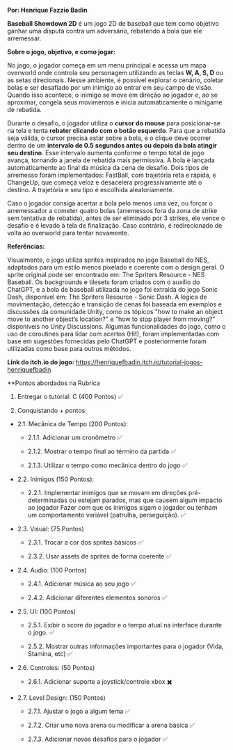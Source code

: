 **Por: Henrique Fazzio Badin**

**Baseball Showdown 2D** é um jogo 2D de baseball que tem como objetivo ganhar uma disputa contra um adversário, rebatendo a bola que ele arremessar.

**Sobre o jogo, objetivo, e como jogar:**

No jogo, o jogador começa em um menu principal e acessa um mapa overworld onde controla seu personagem utilizando as teclas **W, A, S, D** ou as setas direcionais. Nesse ambiente, é possível explorar o cenário, coletar bolas e ser desafiado por um inimigo ao entrar em seu campo de visão. Quando isso acontece, o inimigo se move em direção ao jogador e, ao se aproximar, congela seus movimentos e inicia automaticamente o minigame de rebatida. 

Durante o desafio, o jogador utiliza o **cursor do mouse** para posicionar-se na tela e tenta **rebater clicando com o botão esquerdo**. Para que a rebatida seja válida, o cursor precisa estar sobre a bola, e o clique deve ocorrer dentro de um **intervalo de 0.5 segundos antes ou depois da bola atingir seu destino**. Esse intervalo aumenta conforme o tempo total de jogo avança, tornando a janela de rebatida mais permissiva. A bola é lançada automaticamente ao final da música da cena de desafio. Dois tipos de arremesso foram implementados: FastBall, com trajetória reta e rápida, e ChangeUp, que começa veloz e desacelera progressivamente até o destino. A trajetória e seu tipo é escolhida aleatoriamente.

Caso o jogador consiga acertar a bola pelo menos uma vez, ou forçar o arremessador a cometer quatro bolas (arremessos fora da zona de strike sem tentativa de rebatida), antes de ser eliminado por 3 strikes, ele vence o desafio e é levado à tela de finalização. Caso contrário, é redirecionado de volta ao overworld para tentar novamente.

**Referências:**

Visualmente, o jogo utiliza sprites inspirados no jogo Baseball do NES, adaptados para um estilo menos pixelado e coerente com o design geral. O sprite original pode ser encontrado em: The Spriters Resource - NES Baseball. Os backgrounds e tilesets foram criados com o auxílio do ChatGPT, e a bola de baseball utilizada no jogo foi extraída do jogo Sonic Dash, disponível em: The Spriters Resource - Sonic Dash.
A lógica de movimentação, detecção e transição de cenas foi baseada em exemplos e discussões da comunidade Unity, como os tópicos "how to make an object move to another object’s location?" e "how to stop player from moving?" disponíveis no Unity Discussions. Algumas funcionalidades do jogo, como o uso de coroutines para lidar com acertos (Hit), foram implementadas com base em sugestões fornecidas pelo ChatGPT e posteriormente foram utilizadas como base para outros métodos.

**Link do itch.io do jogo:** https://henriquefbadin.itch.io/tutorial-jogos-henriquefbadin

**Pontos abordados na Rubrica

1. Entregar o tutorial: C (400 Pontos) ✅
   
2. Conquistando + pontos:
   
  - 2.1. Mecânica de Tempo (200 Pontos):

      - 2.1.1. Adicionar um cronômetro ✅
    
      - 2.1.2. Mostrar o tempo final ao término da partida ✅
    
      - 2.1.3. Utilizar o tempo como mecânica dentro do jogo ✅
        
  - 2.2. Inimigos (150 Pontos):

      - 2.2.1. Implementar inimigos que se movam em direções pré-determinadas ou estejam parados, mas que causem algum impacto ao jogador Fazer com que os inimigos sigam o jogador ou tenham um comportamento variável (patrulha, perseguição). ✅
        
  - 2.3. Visual: (75 Pontos)

      - 2.3.1. Trocar a cor dos sprites básicos ✅
        
      - 2.3.2. Usar assets de sprites de forma coerente ✅

  - 2.4. Audio: (100 Pontos)
    
      - 2.4.1. Adicionar música ao seu jogo ✅
        
      - 2.4.2. Adicionar diferentes elementos sonoros  ✅
        
  - 2.5. UI: (100 Pontos)
    
      - 2.5.1. Exibir o score do jogador e o tempo atual na interface durante o jogo. ✅
        
      - 2.5.2. Mostrar outras informações importantes para o jogador (Vida, Stamina, etc) ✅

  - 2.6. Controles: (50 Pontos)

      - 2.6.1. Adicionar suporte a joystick/controle xbox ✖️

  - 2.7. Level Design: (150 Pontos)
    
      - 2.7.1. Ajustar o jogo a algum tema ✅
        
      - 2.7.2. Criar uma nova arena ou modificar a arena básica ✅
        
      - 2.7.3. Adicionar novos desafios para o jogador ✅


